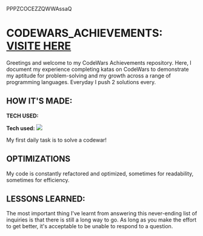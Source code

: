 PPPZCOCEZZQWWAssaQ

# CODEWARS_ACHIEVEMENTS: <a href="https://www.codewars.com/users/Ray-B-Ouamba"> VISITE HERE <a/>

<!-- <img src="progression img1.jpg" alt="alt tag" style="max-width: 100%;"> --> 

Greetings and welcome to my CodeWars Achievements repository. Here, I document my experience completing katas on CodeWars to demonstrate my aptitude for problem-solving and my growth across a range of programming languages. Everyday I push 2 solutions every.

<!-- A repository filled with codewars challenges (kata). Currently Ranked #08 on the global leaderboard, Completed over 9+ challenges and Push 5 solutions every week. --> 

## HOW IT'S MADE:
**TECH USED:** 
<p dir="auto"><strong>Tech used:</strong> <a target="_blank" rel="noopener noreferrer nofollow" href="https://camo.githubusercontent.com/06a0b5c26b0272a02690ceef3c59c1b32768355fd98109fd9a7e49880ef2a16a/68747470733a2f2f696d672e736869656c64732e696f2f7374617469632f76313f6c6162656c3d7c266d6573736167653d4a41564153435249505426636f6c6f723d336337663564267374796c653d706c6173746963266c6f676f3d6a617661736372697074"><img src="https://camo.githubusercontent.com/06a0b5c26b0272a02690ceef3c59c1b32768355fd98109fd9a7e49880ef2a16a/68747470733a2f2f696d672e736869656c64732e696f2f7374617469632f76313f6c6162656c3d7c266d6573736167653d4a41564153435249505426636f6c6f723d336337663564267374796c653d706c6173746963266c6f676f3d6a617661736372697074" data-canonical-src="https://img.shields.io/static/v1?label=|&amp;message=JAVASCRIPT&amp;color=3c7f5d&amp;style=plastic&amp;logo=javascript" style="max-width: 100%;"></a></p>

My first daily task is to solve a codewar!

## OPTIMIZATIONS
My code is constantly refactored and optimized, sometimes for readability, sometimes for efficiency.

## LESSONS LEARNED:
The most important thing I've learnt from answering this never-ending list of inquiries is that there is still a long way to go. As long as you make the effort to get better, it's acceptable to be unable to respond to a question.


